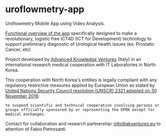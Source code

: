 # uroflowmetry-app
Uroflowmetry Mobile App using Video Analysis.

[Functional overview of the app](https://docs.google.com/presentation/d/1SuvmlXOPugkAQJiNvBRmmNra03o4eOqbB7jLbiSqh0M/edit?usp=sharing) specifically designed to make a revolutionary, logistic free ICT4D (ICT for Development) technology to support preliminary diagnostic of Urological health issues (es: Prostatic Cancer, etc)

Project developed by [Advanced Knowledge Ventures](http://www.akventures.eu) (Italy) in an international research medical cooperation with IT Laboratories in North Korea.

This cooperation with North Korea's entities is legally compliant with any regulatory restrictive measures applied by European Union as stated by [United Nations Security Council resolution (UNSCR) 2321 adopted on 30 November 2016](https://www.consilium.europa.eu/en/press/press-releases/2017/02/27/north-korea-sanctions/):

``to suspend scientific and technical cooperation involving persons or groups officially sponsored by or representing the DPRK except for medical exchanges.``

Contact for collaboration and research partnership: info@akventures.eu to attention of Fabio Pietrosanti
